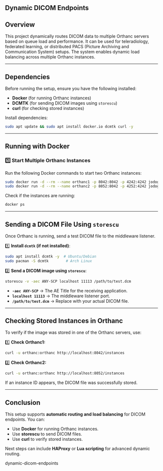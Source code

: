 ## Dynamic DICOM Endpoints

## Overview
This project dynamically routes DICOM data to multiple Orthanc servers based on queue load and performance. It can be used for teleradiology, federated learning, or distributed PACS (Picture Archiving and Communication System) setups. The system enables dynamic load balancing across multiple Orthanc instances.

---

## Dependencies
Before running the setup, ensure you have the following installed:

- **Docker** (for running Orthanc instances)
- **DCMTK** (for sending DICOM images using `storescu`)
- **curl** (for checking stored instances)

Install dependencies:
```bash
sudo apt update && sudo apt install docker.io dcmtk curl -y
```

---

## Running with Docker
### 1️⃣ Start Multiple Orthanc Instances
Run the following Docker commands to start two Orthanc instances:
```bash
sudo docker run -d --rm --name orthanc1 -p 8042:8042 -p 4242:4242 jodogne/orthanc-plugins
sudo docker run -d --rm --name orthanc2 -p 8052:8042 -p 4252:4242 jodogne/orthanc-plugins
```

Check if the instances are running:
```bash
docker ps
```

---

## Sending a DICOM File Using `storescu`
Once Orthanc is running, send a test DICOM file to the middleware listener.

1️⃣ **Install `dcmtk` (if not installed)**:
```bash
sudo apt install dcmtk -y  # Ubuntu/Debian
sudo pacman -S dcmtk        # Arch Linux
```

2️⃣ **Send a DICOM image using `storescu`**:
```bash
storescu -v -aec ANY-SCP localhost 11113 /path/to/test.dcm
```
- **`-aec ANY-SCP`** → The AE Title for the receiving application.
- **`localhost 11113`** → The middleware listener port.
- **`/path/to/test.dcm`** → Replace with your actual DICOM file.

---

## Checking Stored Instances in Orthanc
To verify if the image was stored in one of the Orthanc servers, use:

1️⃣ **Check Orthanc1:**
```bash
curl -u orthanc:orthanc http://localhost:8042/instances
```

2️⃣ **Check Orthanc2:**
```bash
curl -u orthanc:orthanc http://localhost:8052/instances
```

If an instance ID appears, the DICOM file was successfully stored.

---

## Conclusion
This setup supports **automatic routing and load balancing** for DICOM endpoints. You can:
- Use **Docker** for running Orthanc instances.
- Use **storescu** to send DICOM files.
- Use **curl** to verify stored instances.

Next steps can include **HAProxy** or **Lua scripting** for advanced dynamic routing.

 dynamic-dicom-endpoints
